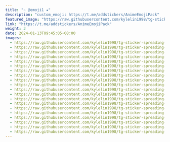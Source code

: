 ```yaml
---
title: "☆ @emoji1 ★"
description: "custom_emoji: https://t.me/addstickers/AnimeEmojiPack"
featured_image: "https://raw.githubusercontent.com/kylelin1998/tg-sticker-spreading-worldwide-images/main/img/99cf685c-1206-4d89-92bd-e71688b2a849.jpg"
link: "https://t.me/addstickers/AnimeEmojiPack"
weight: 3
date: 2024-01-13T09:45:05+08:00
images:
  - https://raw.githubusercontent.com/kylelin1998/tg-sticker-spreading-worldwide-images/main/img/99cf685c-1206-4d89-92bd-e71688b2a849.jpg
  - https://raw.githubusercontent.com/kylelin1998/tg-sticker-spreading-worldwide-images/main/img/ce790923-3a7a-4d4d-815b-d27a5088a9a1.jpg
  - https://raw.githubusercontent.com/kylelin1998/tg-sticker-spreading-worldwide-images/main/img/32aed058-c4d5-4859-a27e-84861a2297e8.jpg
  - https://raw.githubusercontent.com/kylelin1998/tg-sticker-spreading-worldwide-images/main/img/999c2ea0-4502-4abf-a2ef-8882ec9240fb.jpg
  - https://raw.githubusercontent.com/kylelin1998/tg-sticker-spreading-worldwide-images/main/img/f08b7381-9074-4f19-bd4f-c144dce87c8e.jpg
  - https://raw.githubusercontent.com/kylelin1998/tg-sticker-spreading-worldwide-images/main/img/640df458-698f-4614-8e12-b35b70352d14.jpg
  - https://raw.githubusercontent.com/kylelin1998/tg-sticker-spreading-worldwide-images/main/img/0af795e9-1c98-482a-94c4-8d4691fdb059.jpg
  - https://raw.githubusercontent.com/kylelin1998/tg-sticker-spreading-worldwide-images/main/img/bd2effe8-00a5-489e-9eab-a76785f4b0b9.jpg
  - https://raw.githubusercontent.com/kylelin1998/tg-sticker-spreading-worldwide-images/main/img/72f56b61-f572-47f8-be34-71229e2fb4e3.jpg
  - https://raw.githubusercontent.com/kylelin1998/tg-sticker-spreading-worldwide-images/main/img/38fa3451-0179-4615-a8dc-d9c853311801.jpg
  - https://raw.githubusercontent.com/kylelin1998/tg-sticker-spreading-worldwide-images/main/img/55efef95-b075-41f5-8eb2-edcfd654430c.jpg
  - https://raw.githubusercontent.com/kylelin1998/tg-sticker-spreading-worldwide-images/main/img/5b9c376c-f755-4c84-8a2b-f2e5731c8e32.jpg
  - https://raw.githubusercontent.com/kylelin1998/tg-sticker-spreading-worldwide-images/main/img/868e1877-c4ad-4027-8aa1-2d726f0f724c.jpg
  - https://raw.githubusercontent.com/kylelin1998/tg-sticker-spreading-worldwide-images/main/img/262dc7dc-6a1c-482b-a3d4-ef1d4ef5fdce.jpg
  - https://raw.githubusercontent.com/kylelin1998/tg-sticker-spreading-worldwide-images/main/img/cecc9b9b-7b49-4912-9639-f98f21909d59.jpg
  - https://raw.githubusercontent.com/kylelin1998/tg-sticker-spreading-worldwide-images/main/img/dc11a932-f56e-480e-8403-6ff2aef426ac.jpg
  - https://raw.githubusercontent.com/kylelin1998/tg-sticker-spreading-worldwide-images/main/img/8a1082de-5641-45ca-ac09-deb22d5a082a.jpg
  - https://raw.githubusercontent.com/kylelin1998/tg-sticker-spreading-worldwide-images/main/img/fbf69889-c18f-42c2-92bb-d762abc62ca9.jpg
  - https://raw.githubusercontent.com/kylelin1998/tg-sticker-spreading-worldwide-images/main/img/be4702d1-7149-4ba3-9026-ec6f0b5316a3.jpg
  - https://raw.githubusercontent.com/kylelin1998/tg-sticker-spreading-worldwide-images/main/img/1767f8e0-a199-4c3c-9fd7-7355a5c3698b.jpg
---
```

